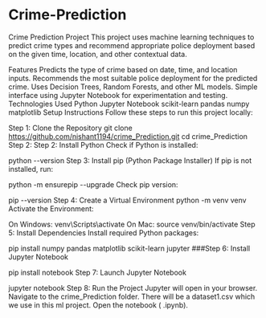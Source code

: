 # Crime-Prediction
Crime Prediction Project
This project uses machine learning techniques to predict crime types and recommend appropriate police deployment based on the given time, location, and other contextual data.

Features
Predicts the type of crime based on date, time, and location inputs.
Recommends the most suitable police deployment for the predicted crime.
Uses Decision Trees, Random Forests, and other ML models.
Simple interface using Jupyter Notebook for experimentation and testing.
Technologies Used
Python
Jupyter Notebook
scikit-learn
pandas
numpy
matplotlib
Setup Instructions
Follow these steps to run this project locally:

Step 1: Clone the Repository
git clone https://github.com/nishant1194/crime_Prediction.git
cd crime_Prediction
Step 2: Step 2: Install Python
Check if Python is installed:

python --version
Step 3: Install pip (Python Package Installer)
If pip is not installed, run:

python -m ensurepip --upgrade
Check pip version:

pip --version
Step 4: Create a Virtual Environment
python -m venv venv
Activate the Environment:

On Windows:
venv\Scripts\activate
On Mac:
source venv/bin/activate
Step 5: Install Dependencies
Install required Python packages:

pip install numpy pandas matplotlib scikit-learn jupyter
###Step 6: Install Jupyter Notebook

pip install notebook
Step 7: Launch Jupyter Notebook

jupyter notebook
Step 8: Run the Project
Jupyter will open in your browser.
Navigate to the crime_Prediction folder.
There will be a dataset1.csv which we use in this ml project.
Open the notebook ( .ipynb).
